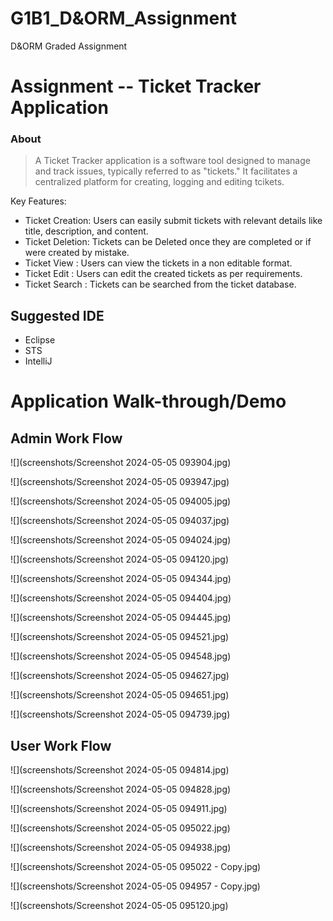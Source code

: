 # G1B1_D&ORM_Assignment

D&ORM Graded Assignment

# Assignment -- Ticket Tracker Application

### About

>A Ticket Tracker application is a software tool designed to manage and track issues, typically referred to as "tickets." It facilitates a centralized platform for creating, logging and editing tcikets.

Key Features:

- Ticket Creation: Users can easily submit tickets with relevant details like title, description, and content.
- Ticket Deletion: Tickets can be Deleted once they are completed or if were created by mistake.
- Ticket View : Users can view the tickets in a non editable format.
- Ticket Edit : Users can edit the created tickets as per requirements.
- Ticket Search : Tickets can be searched from the ticket database.


## Suggested IDE

- Eclipse
- STS
- IntelliJ


# Application Walk-through/Demo


## Admin Work Flow

![](screenshots/Screenshot 2024-05-05 093904.jpg)


![](screenshots/Screenshot 2024-05-05 093947.jpg)


![](screenshots/Screenshot 2024-05-05 094005.jpg)


![](screenshots/Screenshot 2024-05-05 094037.jpg)


![](screenshots/Screenshot 2024-05-05 094024.jpg)


![](screenshots/Screenshot 2024-05-05 094120.jpg)


![](screenshots/Screenshot 2024-05-05 094344.jpg)


![](screenshots/Screenshot 2024-05-05 094404.jpg)


![](screenshots/Screenshot 2024-05-05 094445.jpg)


![](screenshots/Screenshot 2024-05-05 094521.jpg)


![](screenshots/Screenshot 2024-05-05 094548.jpg)


![](screenshots/Screenshot 2024-05-05 094627.jpg)


![](screenshots/Screenshot 2024-05-05 094651.jpg)


![](screenshots/Screenshot 2024-05-05 094739.jpg)


## User Work Flow

![](screenshots/Screenshot 2024-05-05 094814.jpg)


![](screenshots/Screenshot 2024-05-05 094828.jpg)


![](screenshots/Screenshot 2024-05-05 094911.jpg)


![](screenshots/Screenshot 2024-05-05 095022.jpg)


![](screenshots/Screenshot 2024-05-05 094938.jpg)


![](screenshots/Screenshot 2024-05-05 095022 - Copy.jpg)


![](screenshots/Screenshot 2024-05-05 094957 - Copy.jpg)


![](screenshots/Screenshot 2024-05-05 095120.jpg)






